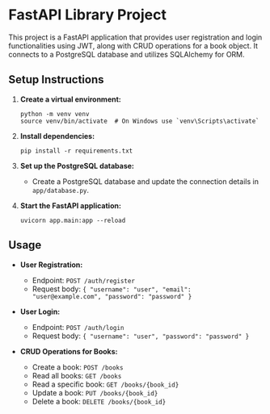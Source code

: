 # FastAPI Library Project

This project is a FastAPI application that provides user registration and login functionalities using JWT, along with CRUD operations for a book object. It connects to a PostgreSQL database and utilizes SQLAlchemy for ORM.

## Setup Instructions

1. **Create a virtual environment:**
   ```
   python -m venv venv
   source venv/bin/activate  # On Windows use `venv\Scripts\activate`
   ```

2. **Install dependencies:**
   ```
   pip install -r requirements.txt
   ```

3. **Set up the PostgreSQL database:**
   - Create a PostgreSQL database and update the connection details in `app/database.py`.

4. **Start the FastAPI application:**
   ```
   uvicorn app.main:app --reload
   ```

## Usage

- **User Registration:**
  - Endpoint: `POST /auth/register`
  - Request body: `{ "username": "user", "email": "user@example.com", "password": "password" }`

- **User Login:**
  - Endpoint: `POST /auth/login`
  - Request body: `{ "username": "user", "password": "password" }`

- **CRUD Operations for Books:**
  - Create a book: `POST /books`
  - Read all books: `GET /books`
  - Read a specific book: `GET /books/{book_id}`
  - Update a book: `PUT /books/{book_id}`
  - Delete a book: `DELETE /books/{book_id}`
